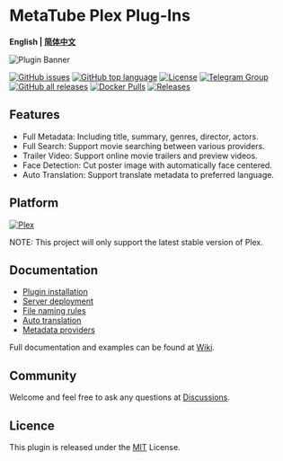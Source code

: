 # MetaTube Plex Plug-Ins

**English | [简体中文](./README_ZH.md)**

![Plugin Banner](https://metatube-community.github.io/images/banner-dark.png)

[![GitHub issues](https://img.shields.io/github/issues/metatube-community/metatube-plex-plugins?logo=github)](https://github.com/metatube-community/metatube-plex-plugins/issues)
[![GitHub top language](https://img.shields.io/github/languages/top/metatube-community/metatube-plex-plugins?color=%23FFD43B&label=Python&logo=python)](https://github.com/metatube-community/metatube-plex-plugins/search?l=python)
[![License](https://img.shields.io/github/license/metatube-community/metatube-plex-plugins)](https://github.com/metatube-community/metatube-plex-plugins/blob/main/LICENSE)
[![Telegram Group](https://img.shields.io/badge/Telegram-2CA5E0?logo=telegram&logoColor=white)](https://t.me/MetaTubePlugin)
[![GitHub all releases](https://img.shields.io/github/downloads/metatube-community/metatube-plex-plugins/total)](https://github.com/metatube-community/metatube-plex-plugins)
[![Docker Pulls](https://img.shields.io/docker/pulls/metatube/metatube-server?logo=docker)](https://hub.docker.com/r/metatube/metatube-server)
[![Releases](https://img.shields.io/github/v/release/metatube-community/metatube-plex-plugins?display_name=release&logo=smartthings)](https://github.com/metatube-community/metatube-plex-plugins/releases)

## Features

- Full Metadata: Including title, summary, genres, director, actors.
- Full Search: Support movie searching between various providers.
- Trailer Video: Support online movie trailers and preview videos.
- Face Detection: Cut poster image with automatically face centered.
- Auto Translation: Support translate metadata to preferred language.

## Platform

[![Plex](https://img.shields.io/static/v1?color=%23E5A00D&style=for-the-badge&label=Plex&logo=data:image/svg+xml;base64,PHN2ZyB4bWxucz0iaHR0cDovL3d3dy53My5vcmcvMjAwMC9zdmciIHZpZXdCb3g9IjAgMCA1MTIgNTEyIj48cmVjdCB3aWR0aD0iNTEyIiBoZWlnaHQ9IjUxMiIgcng9IjE1JSIgZmlsbD0iIzI4MmEyZCIvPjxwYXRoIGQ9Ik0yNTYgNzBIMTQ4bDEwOCAxODYtMTA4IDE4NmgxMDhsMTA4LTE4NnoiIGZpbGw9IiNlNWEwMGQiLz48L3N2Zz4=&message=stable)](https://www.plex.tv/)

NOTE: This project will only support the latest stable version of Plex.

## Documentation

- [Plugin installation](https://metatube-community.github.io/wiki/plugin-installation/)
- [Server deployment](https://metatube-community.github.io/wiki/server-deployment/)
- [File naming rules](https://metatube-community.github.io/wiki/naming-rules/)
- [Auto translation](https://metatube-community.github.io/wiki/auto-translation/)
- [Metadata providers](https://metatube-community.github.io/wiki/metadata-providers/)

Full documentation and examples can be found at [Wiki](https://metatube-community.github.io/wiki/).

## Community

Welcome and feel free to ask any questions at [Discussions](https://github.com/metatube-community/metatube-plex-plugins/discussions).

## Licence

This plugin is released under the [MIT](https://github.com/metatube-community/metatube-plex-plugins/blob/main/LICENSE) License.
